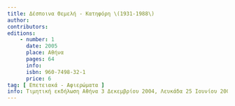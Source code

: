 ```yaml
---
title: Δέσποινα Θεμελή - Κατηφόρη \(1931-1988\)
author: 
contributors: 
editions: 
    - number: 1
      date: 2005
      place: Αθήνα
      pages: 64
      info: 
      isbn: 960-7498-32-1
      price: 6
tag: [ Επετειακά - Αφιερώματα ]
info: Τιμητική εκδήλωση Αθήνα 3 Δεκεμβρίου 2004, Λευκάδα 25 Ιουνίου 2005
---
```

